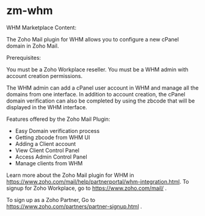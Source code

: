 # zm-whm
WHM Marketplace Content:

The Zoho Mail plugin for WHM allows you to configure a new cPanel domain in Zoho Mail.

Prerequisites:

You must be a Zoho Workplace reseller.
You must be a WHM admin with account creation permissions.

The WHM admin can add a cPanel user account in WHM and manage all the domains from one interface. In addition to account creation, the cPanel domain verification can also be completed by using the zbcode that will be displayed in the WHM interface. 

Features offered by the Zoho Mail Plugin:

- Easy Domain verification process
- Getting zbcode from WHM UI
- Adding a Client account
- View Client Control Panel
- Access Admin Control Panel
- Manage clients from WHM

Learn more about the Zoho Mail plugin for WHM in https://www.zoho.com/mail/help/partnerportal/whm-integration.html. To signup for Zoho Workplace, go to https://www.zoho.com/mail/ .

To sign up as a Zoho Partner, Go to https://www.zoho.com/partners/partner-signup.html .
